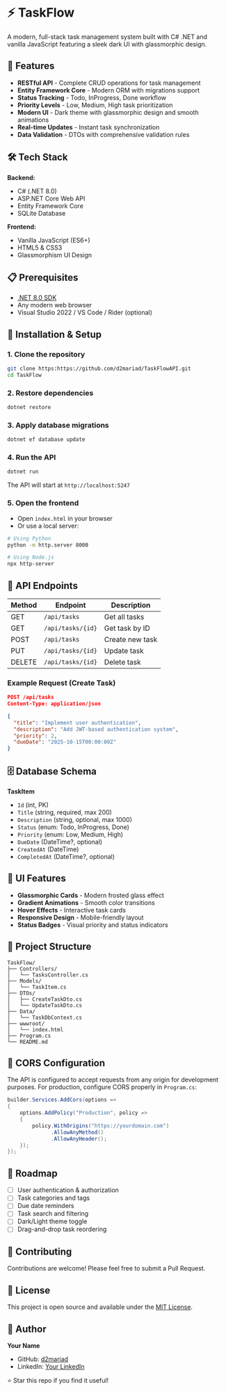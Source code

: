 # ⚡ TaskFlow

A modern, full-stack task management system built with C# .NET and vanilla JavaScript featuring a sleek dark UI with glassmorphic design.


## 🚀 Features

- **RESTful API** - Complete CRUD operations for task management
- **Entity Framework Core** - Modern ORM with migrations support
- **Status Tracking** - Todo, InProgress, Done workflow
- **Priority Levels** - Low, Medium, High task prioritization
- **Modern UI** - Dark theme with glassmorphic design and smooth animations
- **Real-time Updates** - Instant task synchronization
- **Data Validation** - DTOs with comprehensive validation rules

## 🛠️ Tech Stack

**Backend:**
- C# (.NET 8.0)
- ASP.NET Core Web API
- Entity Framework Core
- SQLite Database

**Frontend:**
- Vanilla JavaScript (ES6+)
- HTML5 & CSS3
- Glassmorphism UI Design

## 📋 Prerequisites

- [.NET 8.0 SDK](https://dotnet.microsoft.com/download)
- Any modern web browser
- Visual Studio 2022 / VS Code / Rider (optional)

## 🔧 Installation & Setup

### 1. Clone the repository
```bash
git clone https:https://github.com/d2mariad/TaskFlowAPI.git
cd TaskFlow
```

### 2. Restore dependencies
```bash
dotnet restore
```

### 3. Apply database migrations
```bash
dotnet ef database update
```

### 4. Run the API
```bash
dotnet run
```
The API will start at `http://localhost:5247`

### 5. Open the frontend
- Open `index.html` in your browser
- Or use a local server:
```bash
# Using Python
python -m http.server 8000

# Using Node.js
npx http-server
```

## 📡 API Endpoints

| Method | Endpoint | Description |
|--------|----------|-------------|
| GET | `/api/tasks` | Get all tasks |
| GET | `/api/tasks/{id}` | Get task by ID |
| POST | `/api/tasks` | Create new task |
| PUT | `/api/tasks/{id}` | Update task |
| DELETE | `/api/tasks/{id}` | Delete task |

### Example Request (Create Task)
```json
POST /api/tasks
Content-Type: application/json

{
  "title": "Implement user authentication",
  "description": "Add JWT-based authentication system",
  "priority": 2,
  "dueDate": "2025-10-15T00:00:00Z"
}
```

## 🗄️ Database Schema

**TaskItem**
- `Id` (int, PK)
- `Title` (string, required, max 200)
- `Description` (string, optional, max 1000)
- `Status` (enum: Todo, InProgress, Done)
- `Priority` (enum: Low, Medium, High)
- `DueDate` (DateTime?, optional)
- `CreatedAt` (DateTime)
- `CompletedAt` (DateTime?, optional)

## 🎨 UI Features

- **Glassmorphic Cards** - Modern frosted glass effect
- **Gradient Animations** - Smooth color transitions
- **Hover Effects** - Interactive task cards
- **Responsive Design** - Mobile-friendly layout
- **Status Badges** - Visual priority and status indicators

## 📂 Project Structure

```
TaskFlow/
├── Controllers/
│   └── TasksController.cs
├── Models/
│   └── TaskItem.cs
├── DTOs/
│   ├── CreateTaskDto.cs
│   └── UpdateTaskDto.cs
├── Data/
│   └── TaskDbContext.cs
├── wwwroot/
│   └── index.html
├── Program.cs
└── README.md
```

## 🔐 CORS Configuration

The API is configured to accept requests from any origin for development purposes. For production, configure CORS properly in `Program.cs`:

```csharp
builder.Services.AddCors(options =>
{
    options.AddPolicy("Production", policy =>
    {
        policy.WithOrigins("https://yourdomain.com")
              .AllowAnyMethod()
              .AllowAnyHeader();
    });
});
```

## 🚧 Roadmap

- [ ] User authentication & authorization
- [ ] Task categories and tags
- [ ] Due date reminders
- [ ] Task search and filtering
- [ ] Dark/Light theme toggle
- [ ] Drag-and-drop task reordering

## 🤝 Contributing

Contributions are welcome! Please feel free to submit a Pull Request.

## 📝 License

This project is open source and available under the [MIT License](LICENSE).

## 👤 Author

**Your Name**
- GitHub: [d2mariad](https://github.com/d2mariad)
- LinkedIn: [Your LinkedIn](https://www.linkedin.com/in/maria-dia-302aa82b3/)



⭐ Star this repo if you find it useful!
